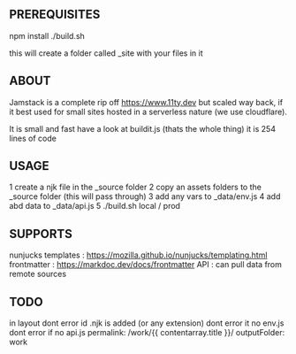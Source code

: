 ## PREREQUISITES

npm install
./build.sh

this will create a folder called \_site with your files in it

## ABOUT

Jamstack is a complete rip off https://www.11ty.dev but scaled way back, if it best used
for small sites hosted in a serverless nature (we use cloudflare).

It is small and fast have a look at buildit.js (thats the whole thing) it is 254 lines of code

## USAGE

1 create a njk file in the \_source folder
2 copy an assets folders to the \_source folder (this will pass through)
3 add any vars to \_data/env.js
4 add abd data to \_data/api.js
5 ./build.sh local / prod

## SUPPORTS

nunjucks templates : https://mozilla.github.io/nunjucks/templating.html
frontmatter : https://markdoc.dev/docs/frontmatter
API : can pull data from remote sources

## TODO

in layout dont error id .njk is added (or any extension)
dont error it no env.js
dont error if no api.js
permalink: /work/{{ contentarray.title }}/
outputFolder: work
